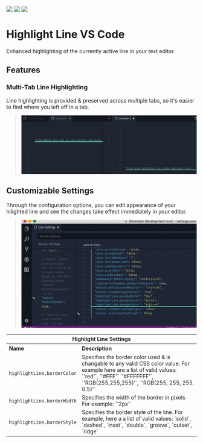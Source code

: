 [![](https://vsmarketplacebadge.apphb.com/version/cliffordfajardo.highlight-line-vscode.svg)](https://marketplace.visualstudio.com/items?itemName=cliffordfajardo.highlight-line-vscode)
[![](https://vsmarketplacebadge.apphb.com/installs-short/cliffordfajardo.highlight-line-vscode.svg)](https://marketplace.visualstudio.com/items?itemName=cliffordfajardo.highlight-line-vscode)
[![](https://vsmarketplacebadge.apphb.com/rating-short/cliffordfajardo.highlight-line-vscode.svg)](https://marketplace.visualstudio.com/items?itemName=cliffordfajardo.highlight-line-vscode)
# Highlight Line VS Code

Enhanced highlighting of the currently active line in your text editor.


## Features 

### Multi-Tab Line Highlighting

Line highlighting is provided & preserved across multiple tabs, so it's easier to find where you left off in a tab.

>![Highlight Line VScode preview](images/highlight-line-preview1.png)


## Customizable Settings

Through the configuration options, you can edit appearance of your hilighted line and see the changes take effect immediately in your editor. 

>![Highlight Line VScode customization preview](images/highlight-line.gif)


<table>
  <tr>
    <th colspan="2">Highlight Line Settings</th>
  </tr>

  <tr align="left">
    <th>Name</th>
    <th>Description</th>
  </tr>

  <tr>
    <td><code>highlightLine.borderColor</code></td>
    <td>Specifies the border color used & is changable to any valid CSS color value. For example here are a list of valid values: `'red'`, `'#FFF'` `'#FFFFFFF'`, `'RGB(255,255,255)'`, `'RGB(255, 255, 255. 0.5)'`</td>
  </tr>
  <tr>
    <td><code>highlightLine.borderWidth</code></td>
    <td>Specifies the width of the border in pixels For example: `'2px'`</></td>
  </tr>
  <tr>
    <td><code>highlightLine.borderStyle</code></td>
    <td>Specifies the border style of the line. For example, here a a list of valid values: `solid`, `dashed`, `inset`, `double`, `groove`, `outset`, `ridge`</td>
  </tr>
  </table>

